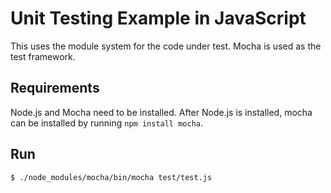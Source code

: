# Unit Testing Example in JavaScript

This uses the module system for the code under test. Mocha is used
as the test framework.

## Requirements

Node.js and Mocha need to be installed. After Node.js is installed, mocha
can be installed by running `npm install mocha`.

## Run

```bash
$ ./node_modules/mocha/bin/mocha test/test.js
```
